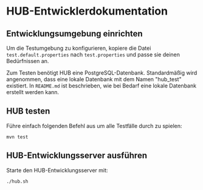 HUB-Entwicklerdokumentation
===========================

Entwicklungsumgebung einrichten
-------------------------------

Um die Testumgebung zu konfigurieren, kopiere die Datei `test.default.properties` nach
`test.properties` und passe sie deinen Bedürfnissen an.

Zum Testen benötigt HUB eine PostgreSQL-Datenbank. Standardmäßig wird angenommen, dass
eine lokale Datenbank mit dem Namen "hub_test" existiert. In `README.md` ist beschrieben,
wie bei Bedarf eine lokale Datenbank erstellt werden kann.

HUB testen
----------

Führe einfach folgenden Befehl aus um alle Testfälle durch zu spielen:

    mvn test

HUB-Entwicklungsserver ausführen
--------------------------------

Starte den HUB-Entwicklungsserver mit:

    ./hub.sh
